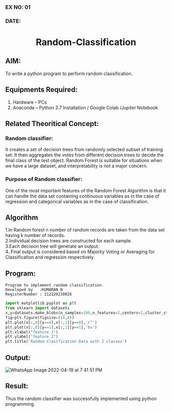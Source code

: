 ### EX NO: 01

### DATE: 

# <p align = "center"> Random-Classification </p>
## AIM:
To write a python program to perform random classification.

## Equipments Required:
1. Hardware – PCs
2. Anaconda – Python 3.7 Installation / Google Colab /Jupiter Notebook

## Related Theoritical Concept:
### Random classifier:
It creates a set of decision trees from randomly selected subset of training set. It then aggregates the votes from different decision trees to decide the final class of the test object. Random Forest is suitable for situations when we have a large dataset, and interpretability is not a major concern.

### Purpose of Random classifier:
One of the most important features of the Random Forest Algorithm is that it can handle the data set containing continuous variables as in the case of regression and categorical variables as in the case of classification.
## Algorithm
1.In Random forest n number of random records are taken from the data set having k number of records.\
2.Individual decision trees are constructed for each sample.\
3.Each decision tree will generate an output.\
4..Final output is considered based on Majority Voting or Averaging for Classification and regression respectively.

## Program:
```
Program to implement random classification.
Developed by   :KUMARAN B
RegisterNumber : 212220230026
```
```python
import matplotlib.pyplot as plt
from sklearn import datasets
x,y=datasets.make_blobs(n_samples=100,n_features=2,centers=2,cluster_std=1.05,random_state=2)
fig=plt.figure(figsize=(10,8))
plt.plot(x[:,0][y==0],x[:,1][y==0],'r^')
plt.plot(x[:,0][y==1],x[:,1][y==1],'bs')
plt.xlabel("feature 1")
plt.ylabel("feature 2")
plt.title('Random Clasification Data with 2 classes')
```

## Output:
![WhatsApp Image 2022-04-19 at 7 41 51 PM](https://user-images.githubusercontent.com/75243072/164024403-1f1f30c9-27f5-48cb-83f2-04e7e6f2a544.jpeg)






## Result:
Thus the random classifier was successfully implemented using python programming.


